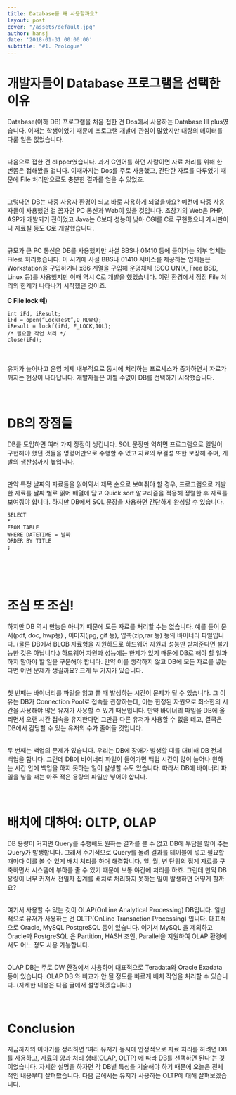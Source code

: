 ```yaml
---
title: Database를 왜 사용할까요?
layout: post
cover: "/assets/default.jpg"
author: hansj
date: '2018-01-31 00:00:00'
subtitle: "#1. Prologue"
---
```


# 개발자들이 Database 프로그램을 선택한 이유
Database(이하 DB) 프로그램을 처음 접한 건 Dos에서 사용하는 Database III plus였습니다. 이때는 학생이었기 때문에 프로그램 개발에 관심이 많았지만 대량의 데이터를 다룰 일은 없었습니다. <br><br>

다음으로 접한 건 clipper였습니다. 과거 C언어를 하던 사람이면 자료 처리를 위해 한 번쯤은 접해봤을 겁니다. 이때까지는 Dos를 주로 사용했고, 간단한 자료를 다루었기 때문에 File 처리만으로도 충분한 결과를 얻을 수 있었죠.<br><br>

그렇다면 DB는 다중 사용자 환경이 되고 바로 사용하게 되었을까요? 예전에 다중 사용자들이 사용했던 걸 꼽자면 PC 통신과 Web이 있을 것입니다. 초창기의 Web은 PHP, ASP가 개발되기 전이었고 Java는 C보다 성능이 낮아 CGI를 C로 구현했으니 게시판이나 자료실 등도 C로 개발했습니다.<br><br>

규모가 큰 PC 통신은 DB를 사용했지만 사설 BBS나 01410 등에 들어가는 외부 업체는  File로 처리했습니다. 이 시기에 사설 BBS나 01410 서비스를 제공하는 업체들은 Workstation을 구입하거나 x86 계열을 구입해 운영체제 (SCO UNIX, Free BSD, Linux 등)를 사용했지만 이때 역시 C로 개발을 했었습니다. 이런 환경에서 점점 File 처리의 한계가 나타나기 시작했던 것이죠.<br>

<b>C File lock 예)</b>
~~~
int iFd, iResult;
iFd = open(“LockTest”,O_RDWR);
iResult = lockf(iFd, F_LOCK,10L);
/* 필요한 작업 처리 */
close(iFd);
~~~

<br><br>
유저가 늘어나고 운영 체제 내부적으로 동시에 처리하는 프로세스가 증가하면서 자료가 깨지는 현상이 나타납니다. 개발자들은 어쩔 수없이 DB를 선택하기 시작했습니다. <br><br><br>


# DB의 장점들
DB를 도입하면 여러 가지 장점이 생깁니다. SQL 문장만 익히면 프로그램으로 일일이 구현해야 했던 것들을 명령어만으로 수행할 수 있고 자료의 무결성 또한 보장해 주며, 개발의 생산성까지 높입니다. <br><br>

만약 특정 날짜의 자료들을 읽어와서 제목 순으로 보여줘야 할 경우, 프로그램으로 개발한 자료를 날짜 별로 읽어 배열에 담고 Quick sort 알고리즘을 적용해 정렬한 후 자료를 보여줘야 합니다. 하지만 DB에서 SQL 문장을 사용하면 간단하게 완성할 수 있습니다. <br>

~~~
SELECT
*
FROM TABLE
WHERE DATETIME = 날짜
ORDER BY TITLE
;
~~~
<br><br><br>

# 조심 또 조심!
하지만 DB 역시 만능은 아니기 때문에 모든 자료를 처리할 수는 없습니다. 예를 들어 문서(pdf, doc, hwp등) , 이미지(jpg, gif 등), 압축(zip,rar 등) 등의 바이너리 파일입니다. (물론 DB에서 BLOB 자료형을 지원하므로 하드웨어 자원과 성능만 받쳐준다면 불가능한 것은 아닙니다.) 하드웨어 자원과 성능에는 한계가 있기 때문에 DB로 해야 할 일과 하지 말아야 할 일을 구분해야 합니다. 만약 이를 생각하지 않고 DB에 모든 자료를 넣는다면 어떤 문제가 생길까요? 크게 두 가지가 있습니다.<br><br>

첫 번째는 바이너리를 파일을 읽고 쓸 때 발생하는 시간이 문제가 될 수 있습니다. 그 이유는 DB가 Connection Pool로 접속을 관장하는데, 이는 한정된 자원으로 최소한의 시간을 사용해야 많은 유저가 사용할 수 있기 때문입니다. 만약 바이너리 파일을 DB에 올리면서 오랜 시간 접속을 유지한다면 그만큼 다른 유저가 사용할 수 없을 테고, 결국은 DB에서 감당할 수 있는 유저의 수가 줄어들 것입니다.<br><br>

두 번째는 백업의 문제가 있습니다. 우리는 DB에 장애가 발생할 때를 대비해 DB 전체 백업을 합니다. 그런데 DB에 바이너리 파일이 들어가면 백업 시간이 많이 늘어나 원하는 시간 안에 백업을 하지 못하는 일이 발생할 수도 있습니다. 따라서 DB에 바이너리 파일을 넣을 때는 아주 적은 용량의 파일만 넣어야 합니다. <br><br><br>


# 배치에 대하여: OLTP, OLAP
DB 용량이 커지면 Query를 수행해도 원하는 결과를 볼 수 없고 DB에 부담을 많이 주는 Query가 발생합니다. 그래서 주기적으로 Query를 돌려 결과를 테이블에 넣고 필요할 때마다 이를 볼 수 있게 배치 처리를 하며 해결합니다. 일, 월, 년 단위의 집계 자료를 구축하면서 시스템에 부하를 줄 수 있기 때문에 보통 야간에 처리를 하죠. 그런데 만약 DB 용량이 너무 커져서 전일자 집계를 배치로 처리하지 못하는 일이 발생하면 어떻게 할까요?<br><br>

여기서 사용할 수 있는 것이 OLAP(OnLine Analytical Processing) DB입니다. 일반적으로 유저가 사용하는 건 OLTP(OnLine Transaction Processing) 입니다. 대표적으로 Oracle, MySQL PostgreSQL 등이 있습니다. 여기서 MySQL 을 제외하고 Oracle과 PostgreSQL 은 Partition, HASH 조인, Parallel을 지원하여 OLAP 환경에서도 어느 정도 사용 가능합니다.<br><br>

OLAP DB는 주로 DW 환경에서 사용하며 대표적으로 Teradata와 Oracle Exadata 등이 있습니다. OLAP DB 와 비교가 안 될 정도를 빠르게 배치 작업을 처리할 수 있습니다. (자세한 내용은 다음 글에서 설명하겠습니다.)<br><br><br>


# Conclusion
지금까지의 이야기를 정리하면 ‘여러 유저가 동시에 안정적으로 자료 처리를 하려면 DB를 사용하고, 자료의 양과 처리 형태(OLAP, OLTP) 에 따라 DB를 선택하면 된다’는 것이었습니다. 자세한 설명을 하자면 각 DB별 특성을 기술해야 하기 때문에 오늘은 전체적인 내용부터 살펴봤습니다. 다음 글에서는 유저가 사용하는 OLTP에 대해 살펴보겠습니다. <br><br>
